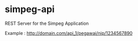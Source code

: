 # simpeg-api
REST Server for the Simpeg Application

Example : http://domain.com/api_1/pegawai/nip/1234567890
